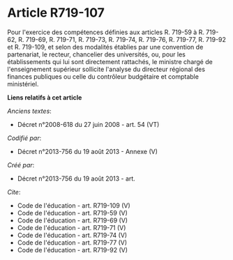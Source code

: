 # Article R719-107

Pour l'exercice des compétences définies aux articles R. 719-59 à R. 719-62, R. 719-69, R. 719-71, R. 719-73, R. 719-74, R.
719-76, R. 719-77, R. 719-92 et R. 719-109, et selon des modalités établies par une convention de partenariat, le recteur,
chancelier des universités, ou, pour les établissements qui lui sont directement rattachés, le ministre chargé de
l'enseignement supérieur sollicite l'analyse du directeur régional des finances publiques ou celle du contrôleur budgétaire
et comptable ministériel.

**Liens relatifs à cet article**

_Anciens textes_:

  - Décret n°2008-618 du 27 juin 2008 - art. 54 (VT)

_Codifié par_:

  - Décret n°2013-756 du 19 août 2013 -  Annexe (V)

_Créé par_:

  - Décret n°2013-756 du 19 août 2013 - art.

_Cite_:

  - Code de l'éducation - art. R719-109 (V)
  - Code de l'éducation - art. R719-59 (V)
  - Code de l'éducation - art. R719-69 (V)
  - Code de l'éducation - art. R719-71 (V)
  - Code de l'éducation - art. R719-74 (V)
  - Code de l'éducation - art. R719-77 (V)
  - Code de l'éducation - art. R719-92 (V)
